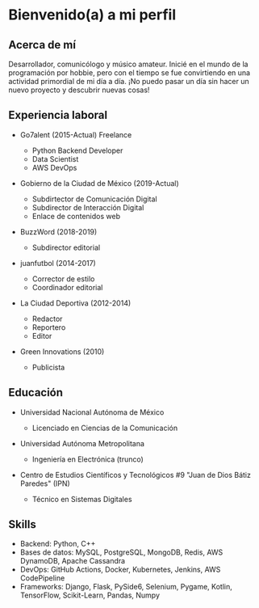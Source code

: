 # Bienvenido(a) a mi perfil

## Acerca de mí

Desarrollador, comunicólogo y músico amateur. Inicié en el mundo de la programación por hobbie, pero con el tiempo se fue convirtiendo
en una actividad primordial de mi día a día. ¡No puedo pasar un día sin hacer un nuevo proyecto y descubrir nuevas cosas!

## Experiencia laboral

- Go7alent (2015-Actual) Freelance
  - Python Backend Developer
  - Data Scientist
  - AWS DevOps
    
- Gobierno de la Ciudad de México (2019-Actual)
  - Subdirtector de Comunicación Digital
  - Subdirector de Interacción Digital
  - Enlace de contenidos web    
- BuzzWord (2018-2019)
  - Subdirector editorial
- juanfutbol (2014-2017)
  - Corrector de estilo
  - Coordinador editorial
- La Ciudad Deportiva (2012-2014)
  - Redactor
  - Reportero
  - Editor
- Green Innovations (2010)
  - Publicista

## Educación

- Universidad Nacional Autónoma de México
  - Licenciado en Ciencias de la Comunicación
    
- Universidad Autónoma Metropolitana
  - Ingeniería en Electrónica (trunco)
    
- Centro de Estudios Científicos y Tecnológicos #9 "Juan de Dios Bátiz Paredes" (IPN)
   - Técnico en Sistemas Digitales

## Skills

- Backend: Python, C++
- Bases de datos: MySQL, PostgreSQL, MongoDB, Redis, AWS DynamoDB, Apache Cassandra
- DevOps: GitHub Actions, Docker, Kubernetes, Jenkins, AWS CodePipeline
- Frameworks: Django, Flask, PySide6, Selenium, Pygame, Kotlin, TensorFlow, Scikit-Learn, Pandas, Numpy
